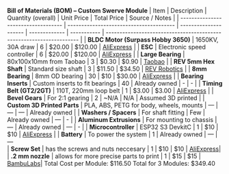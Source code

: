 **Bill of Materials (BOM) – Custom Swerve Module**
| Item                                | Description                             | Quantity (overall) | Unit Price    | Total Price | Source / Notes                                                       |
| ----------------------------------- | --------------------------------------- | --------------------- | ------------- | ----------- | -------------------------------------------------------------------- |
| **BLDC Motor (Surpass Hobby 3650)** | 1650KV, 30A draw                        | 6                     | \$20.00       | \$120.00     | [AliExpress](https://www.aliexpress.com/item/1005006812605920.html?) |
| **ESC**                             | Electronic speed controller             | 6                     | \$20.00       | \$120.00     | [AliExpress](https://www.aliexpress.com/item/1005008145047028.html?) |
| **Large Bearing**                   | 80x100x10mm from Taobao                 | 3                     | \$0.30        | \$0.90       | [Taobao](https://item.taobao.com/item.htm?id=943556619196)           |
| **REV 5mm Hex Shaft**               | Standard size shaft                     | 3                     | \$11.50       | \$34.50      | [REV Robotics](https://www.revrobotics.com/5mm-Hex-Shafts/)          |
| **8mm Bearing**                     | 8mm OD bearing                          | 30                    | \$10          | \$30.00      | [AliExpress](https://www.aliexpress.com/item/4001138539602.html?)                                                                   |
| **Bearing Inserts**                 | Custom inserts to fit bearings          | 40                    | Already owned | -            | - |
| **Timing Belt (GT2/2GT)**           | 110T, 220mm loop belt                   | 1                     | \$3.00        | \$3.00       | [AliExpress](https://www.aliexpress.com/item/1005004588047992.html?) |
| **Bevel Gears**                     | For 2:1 gearing                         | 2                     | \~N/A         | N/A          | Assumed 3D printed                                                   |
| **Custom 3D Printed Parts**         | PLA, ABS, PETG for body, wheels, mounts | —                     | —             | —            | Already owned                                                        |
| **Washers / Spacers**               | For shaft fitting                       | Few                   | Already owned | —            | -                                                |
| **Aluminum Extrusions**             | For mounting to chassis                 | —                     | Already owned | —            | -                                                        |
| **Microcontroller**                 | ESP32 S3 DevkitC                        | 1                     | \$10          | \$10            | [AliExpress](https://www.aliexpress.com/item/1005007184856577.html?)                                                                |
| **Battery**                         | To power the system                     | 1                     | Already owned | —            | —          
| **Screw Set**                       | has the screws and nuts neccesary       | 1                     | \$10          | \$10         |  [AliExpress](https://www.aliexpress.com/item/1005002049449095.html?)|
| **.2 mm nozzle**                    | allows for more precise parts to print  | 1                     | \$15          | \$15         |  [BambuLabs](https://ca.store.bambulab.com/products/bambu-hotend-p1-series?id=46093096911088)|
Total Cost per Module: $116.50
Total for 3 Modules: $349.40
